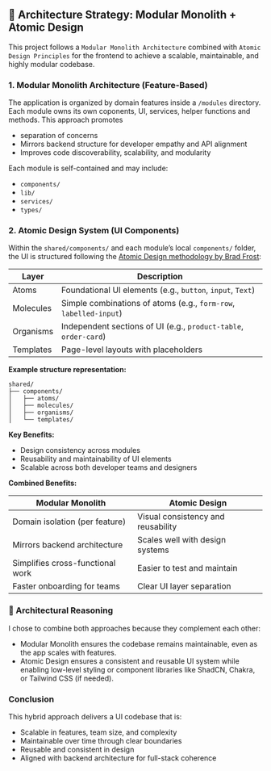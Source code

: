 ## 🧱 Architecture Strategy: Modular Monolith + Atomic Design

This project follows a `Modular Monolith Architecture` combined with `Atomic Design Principles` for the frontend to achieve a scalable, maintainable, and highly modular codebase.


### 1. Modular Monolith Architecture (Feature-Based)

The application is organized by domain features inside a `/modules` directory. Each module owns its own coponents, UI, services, helper functions and methods. This approach promotes 

- separation of concerns
- Mirrors backend structure for developer empathy and API alignment
- Improves code discoverability, scalability, and modularity

Each module is self-contained and may include:

- `components/`
- `lib/`
- `services/`
- `types/`

### 2. Atomic Design System (UI Components)

Within the `shared/components/` and each module’s local `components/` folder, the UI is structured following the [Atomic Design methodology by Brad Frost](https://atomicdesign.bradfrost.com/):

| Layer         | Description                                                     |
| ------------- | --------------------------------------------------------------- |
| Atoms     | Foundational UI elements (e.g., `button`, `input`, `Text`)      |
| Molecules | Simple combinations of atoms (e.g., `form-row`, `labelled-input`) |
| Organisms | Independent sections of UI (e.g., `product-table`, `order-card`)  |
| Templates | Page-level layouts with placeholders  

**Example structure representation:**

    shared/
    ├── components/
    │   ├── atoms/
    │   ├── molecules/
    │   ├── organisms/
    │   └── templates/

**Key Benefits:**

- Design consistency across modules
- Reusability and maintainability of UI elements
- Scalable across both developer teams and designers

**Combined Benefits:**

| Modular Monolith                 | Atomic Design                      |
| -------------------------------- | ---------------------------------- |
| Domain isolation (per feature)   | Visual consistency and reusability |
| Mirrors backend architecture     | Scales well with design systems    |
| Simplifies cross-functional work | Easier to test and maintain        |
| Faster onboarding for teams      | Clear UI layer separation          |

### 🧠 Architectural Reasoning

I chose to combine both approaches because they complement each other:

- Modular Monolith ensures the codebase remains maintainable, even as the app scales with features.
- Atomic Design ensures a consistent and reusable UI system while enabling low-level styling or component libraries like ShadCN, Chakra, or Tailwind CSS (if needed).

### Conclusion

This hybrid approach delivers a UI codebase that is:

- Scalable in features, team size, and complexity
- Maintainable over time through clear boundaries
- Reusable and consistent in design
- Aligned with backend architecture for full-stack coherence
